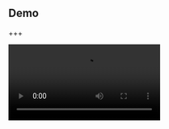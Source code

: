 ## Demo

+++

<video controls>
  <source src="https://www.dropbox.com/s/b8u3j2kcwkn1t64/xcmake_usage.mp4?raw=1" type="video/mp4">
</video>
